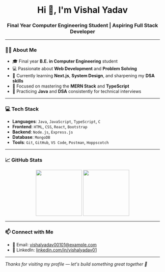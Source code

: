 <h1 align="center">Hi 👋, I'm Vishal Yadav</h1>
<h3 align="center">Final Year Computer Engineering Student | Aspiring Full Stack Developer</h3>

---

### 👨‍💻 About Me
- 🎓 Final year **B.E. in Computer Engineering** student
- 💻 Passionate about **Web Development** and **Problem Solving**
- 🌱 Currently learning **Next.js**, **System Design**, and sharpening my **DSA skills**
- 🚀 Focused on mastering the **MERN Stack** and **TypeScript**
- 🧠 Practicing **Java** and **DSA** consistently for technical interviews

---

### 💻 Tech Stack

- **Languages**: `Java`, `JavaScript`, `TypeScript`, `C`
- **Frontend**: `HTML`, `CSS`, `React`, `Bootstrap`
- **Backend**: `Node.js`, `Express.js`
- **Database**: `MongoDB`
- **Tools**: `Git`, `GitHub`, `VS Code`, `Postman`, `Hoppscotch`


---

### 📈 GitHub Stats

<p align="center">
 <img src="https://github-readme-stats.vercel.app/api?username=vishalyadav-git&show_icons=true&theme=github_dark" height="150"/>
  <img src="https://github-readme-streak-stats.herokuapp.com/?user=vishalyadav-git&theme=github-dark" height="150"/>
</p>


---

### 📫 Connect with Me

- 📧 Email: [vishalyadav00101@example.com](mailto:vishalyadav00101@example.com)
- 💼 LinkedIn: [linkedin.com/in/vishalyadav01](https://www.linkedin.com/in/vishalyadav01)

---

*Thanks for visiting my profile — let's build something great together 🚀*
